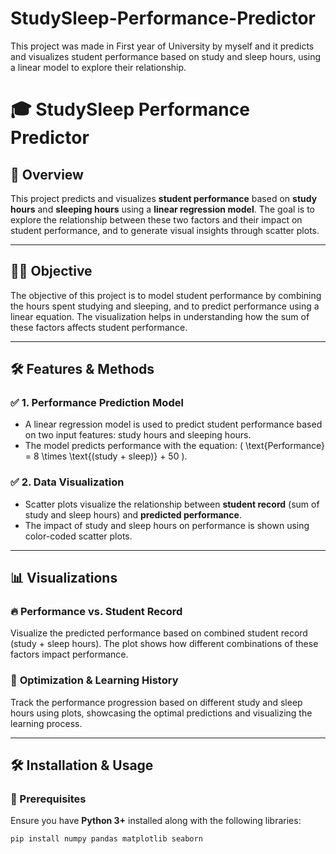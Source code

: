 # StudySleep-Performance-Predictor
This project was made in First year of University by myself and it predicts and visualizes student performance based on study and sleep hours, using a linear model to explore their relationship.

# 🎓 StudySleep Performance Predictor

## 📌 Overview  
This project predicts and visualizes **student performance** based on **study hours** and **sleeping hours** using a **linear regression model**. The goal is to explore the relationship between these two factors and their impact on student performance, and to generate visual insights through scatter plots.

---

## 🧑‍💻 Objective  
The objective of this project is to model student performance by combining the hours spent studying and sleeping, and to predict performance using a linear equation. The visualization helps in understanding how the sum of these factors affects student performance.

---

## 🛠️ Features & Methods  

### ✅ **1. Performance Prediction Model**  
- A linear regression model is used to predict student performance based on two input features: study hours and sleeping hours.  
- The model predicts performance with the equation: \( \text{Performance} = 8 \times \text{(study + sleep)} + 50 \).

### ✅ **2. Data Visualization**  
- Scatter plots visualize the relationship between **student record** (sum of study and sleep hours) and **predicted performance**.
- The impact of study and sleep hours on performance is shown using color-coded scatter plots.

---

## 📊 Visualizations  

### 🔥 **Performance vs. Student Record**  
Visualize the predicted performance based on combined student record (study + sleep hours). The plot shows how different combinations of these factors impact performance.

### 🎯 **Optimization & Learning History**  
Track the performance progression based on different study and sleep hours using plots, showcasing the optimal predictions and visualizing the learning process.

---

## 🛠️ Installation & Usage  

### **🔹 Prerequisites**  
Ensure you have **Python 3+** installed along with the following libraries:  
```sh
pip install numpy pandas matplotlib seaborn
